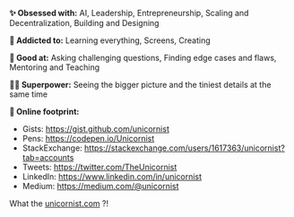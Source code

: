 **✨ Obsessed with:** AI, Leadership, Entrepreneurship, Scaling and Decentralization, Building and Designing

**💉 Addicted to:** Learning everything, Screens, Creating

**💪 Good at:** Asking challenging questions, Finding edge cases and flaws, Mentoring and Teaching

**🧙‍♂️ Superpower:** Seeing the bigger picture and the tiniest details at the same time


**🐾 Online footprint:**

- Gists: https://gist.github.com/unicornist
- Pens: https://codepen.io/Unicornist
- StackExchange: https://stackexchange.com/users/1617363/unicornist?tab=accounts
- Tweets: https://twitter.com/TheUnicornist
- LinkedIn: https://www.linkedin.com/in/unicornist
- Medium: https://medium.com/@unicornist


What the [unicornist.com](https://unicornist.com/) ?!
